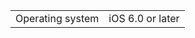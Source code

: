 ---
---

<table frame="all" colsep="1" rowsep="1" id="table_F952E063393C4D6AA22AFC8F4E4B1358"> 
 <tgroup cols="2" colsep="1" rowsep="1" class="FormatA"> 
  <colspec colnum="1" colname="1" colwidth="17*" /> 
  <colspec colnum="2" colname="2" colwidth="83*" /> 
  <tbody> 
   <tr rowsep="0"> 
    <td colname="1">Operating system </td> 
    <td colname="2">iOS 6.0 or later </td> 
   </tr> 
  </tbody> 
 </tgroup> 
</table>


